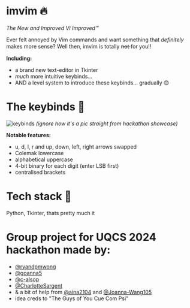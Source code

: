 # imvim 🔥
*The New and Improved Vi Improved™*

Ever felt annoyed by Vim commands and want something that *definitely* makes more sense? Well then, imvim is totally n̶o̶t̶ for you!!

**Including:**
- a brand new text-editor in Tkinter
- *much* more intuitive keybinds...
- AND a level system to introduce these keybinds... gradually 😊

# The keybinds 🎉
![keybinds](https://i.imgur.com/pgUe1EA.jpg)
*(ignore how it's a pic straight from hackathon showcase)*

**Notable features:**
- u, d, l, r and up, down, left, right arrows swapped
- Colemak lowercase
- alphabetical uppercase
- 4-bit binary for each digit (enter LSB first)
- centralised brackets

# Tech stack 💪
Python, Tkinter, thats pretty much it

# Group project for UQCS 2024 hackathon made by:
- [@ryandpmwong](https://github.com/ryandpmwong)
- [@goanna5](https://github.com/goanna5)
- [@c-alsop](https://github.com/c-alsop)
- [@CharlotteSargent](https://github.com/CharlotteSargent)
- & a bit of help from [@aina2104](https://github.com/aina2104) and [@Joanna-Wang105](https://github.com/Joanna-Wang105)
- idea creds to "The Guys of You Cue Com Psi"
